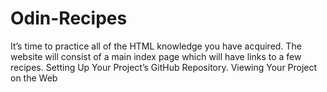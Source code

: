 # Odin-Recipes
It’s time to practice all of the HTML knowledge you have acquired. The website will consist of a main index page which will have links to a few recipes. Setting Up Your Project’s GitHub Repository. Viewing Your Project on the Web
